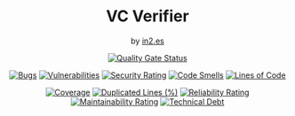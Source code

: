<div style="text-align: center">
  
  <h1>VC Verifier</h1>
  <span>by </span><a href="https://in2.es">in2.es</a>
  
  <p><p>
  
  [![Quality Gate Status](https://sonarcloud.io/api/project_badges/measure?project=in2workspace_in2-vc-verifier&metric=alert_status)](https://sonarcloud.io/dashboard?id=in2workspace_in2-vc-verifier)
  
  [![Bugs](https://sonarcloud.io/api/project_badges/measure?project=in2workspace_in2-vc-verifier&metric=bugs)](https://sonarcloud.io/summary/new_code?id=in2workspace_in2-vc-verifier)
  [![Vulnerabilities](https://sonarcloud.io/api/project_badges/measure?project=in2workspace_in2-vc-verifier&metric=vulnerabilities)](https://sonarcloud.io/dashboard?id=in2workspace_in2-vc-verifier)
  [![Security Rating](https://sonarcloud.io/api/project_badges/measure?project=in2workspace_in2-vc-verifier&metric=security_rating)](https://sonarcloud.io/dashboard?id=in2workspace_in2-vc-verifier)
  [![Code Smells](https://sonarcloud.io/api/project_badges/measure?project=in2workspace_in2-vc-verifier&metric=code_smells)](https://sonarcloud.io/summary/new_code?id=in2workspace_in2-vc-verifier)
  [![Lines of Code](https://sonarcloud.io/api/project_badges/measure?project=in2workspace_in2-vc-verifier&metric=ncloc)](https://sonarcloud.io/dashboard?id=in2workspace_in2-vc-verifier)
  
  [![Coverage](https://sonarcloud.io/api/project_badges/measure?project=in2workspace_in2-vc-verifier&metric=coverage)](https://sonarcloud.io/summary/new_code?id=in2workspace_in2-vc-verifier)
  [![Duplicated Lines (%)](https://sonarcloud.io/api/project_badges/measure?project=in2workspace_in2-vc-verifier&metric=duplicated_lines_density)](https://sonarcloud.io/summary/new_code?id=in2workspace_in2-vc-verifier)
  [![Reliability Rating](https://sonarcloud.io/api/project_badges/measure?project=in2workspace_in2-vc-verifier&metric=reliability_rating)](https://sonarcloud.io/dashboard?id=in2workspace_in2-vc-verifier)
  [![Maintainability Rating](https://sonarcloud.io/api/project_badges/measure?project=in2workspace_in2-vc-verifier&metric=sqale_rating)](https://sonarcloud.io/dashboard?id=in2workspace_in2-vc-verifier)
  [![Technical Debt](https://sonarcloud.io/api/project_badges/measure?project=in2workspace_in2-vc-verifier&metric=sqale_index)](https://sonarcloud.io/summary/new_code?id=in2workspace_in2-vc-verifier)

</div>
